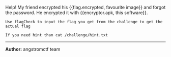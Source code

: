 Help! My friend encrypted his {{flag.encrypted, favourite image}} and forgot the password. He encrypted it with {{encryptor.apk, this software}}.

`Use flagCheck to input the flag you get from the challenge to get the actual flag`

`If you need hint than cat /challenge/hint.txt`

---
**Author:** angstromctf team